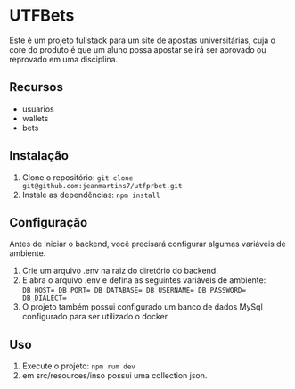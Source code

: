# UTFBets

Este é um projeto fullstack para um site de apostas universitárias, cuja o core do produto é que um aluno possa apostar se irá ser aprovado ou reprovado em uma disciplina.

## Recursos

- usuarios
- wallets
- bets

## Instalação

1. Clone o repositório: `git clone git@github.com:jeanmartins7/utfprbet.git`
2. Instale as dependências: `npm install`

## Configuração

Antes de iniciar o backend, você precisará configurar algumas variáveis de ambiente.

1. Crie um arquivo .env na raiz do diretório do backend.
2. E abra o arquivo .env e defina as seguintes variáveis de ambiente:
`DB_HOST=
DB_PORT=
DB_DATABASE=
DB_USERNAME=
DB_PASSWORD=
DB_DIALECT=`
3. O projeto também possui configurado um banco de dados MySql configurado para ser utilizado o docker.

## Uso

1. Execute o projeto: `npm rum dev`
2. em src/resources/inso possui uma collection json.

